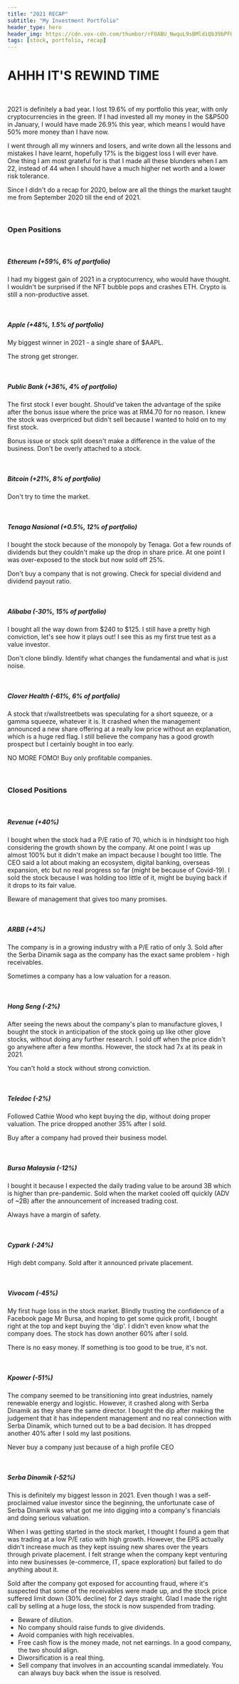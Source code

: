 ```yaml
---
title: "2021 RECAP"
subtitle: "My Investment Portfolio"
header_type: hero
header_img: https://cdn.vox-cdn.com/thumbor/rFOABU_NwquL9sBMldiQb39bPFQ=/1400x788/filters:format(png)/cdn.vox-cdn.com/uploads/chorus_asset/file/13739200/Screen_Shot_2019_02_05_at_3.24.25_PM.png
tags: [stock, portfolio, recap]
---
```


# AHHH IT'S REWIND TIME

<br/>

2021 is definitely a bad year. I lost 19.6% of my portfolio this year, with only cryptocurrencies in the green. If I had invested all my money in the S&P500 in January, I would have made 26.9% this year, which means I would have 50% more money than I have now.

I went through all my winners and losers, and write down all the lessons and mistakes I have learnt, hopefully 17% is the biggest loss I will ever have. One thing I am most grateful for is that I made all these blunders when I am 22, instead of 44 when I should have a much higher net worth and a lower risk tolerance. 

Since I didn't do a recap for 2020, below are all the things the market taught me from September 2020 till the end of 2021.

<br/>

### Open Positions

<br/>

##### Ethereum *(+59%, 6% of portfolio)*

I had my biggest gain of 2021 in a cryptocurrency, who would have thought. I wouldn't be surprised if the NFT bubble pops and crashes ETH.
Crypto is still a non-productive asset.

<br/>

##### Apple *(+48%, 1.5% of portfolio)*
My biggest winner in 2021 - a single share of $AAPL.

The strong get stronger.

<br/>

##### Public Bank *(+36%, 4% of portfolio)*
The first stock I ever bought. Should've taken the advantage of the spike after the bonus issue where the price was at RM4.70 for no reason. I knew the stock was overpriced but didn't sell because I wanted to hold on to my first stock.

Bonus issue or stock split doesn't make a difference in the value of the business.
Don't be overly attached to a stock.

<br/>

##### Bitcoin *(+21%, 8% of portfolio)*
Don't try to time the market.

<br/>

##### Tenaga Nasional *(+0.5%, 12% of portfolio)*
I bought the stock because of the monopoly by Tenaga. Got a few rounds of dividends but they couldn't make up the drop in share price. At one point I was over-exposed to the stock but now sold off 25%.

Don't buy a company that is not growing.
Check for special dividend and dividend payout ratio.

<br/>

##### Alibaba *(-30%, 15% of portfolio)*
I bought all the way down from $240 to $125. I still have a pretty high conviction, let's see how it plays out! I see this as my first true test as a value investor.

Don't clone blindly.
Identify what changes the fundamental and what is just noise.

<br/>

##### Clover Health *(-61%, 6% of portfolio)*
A stock that r/wallstreetbets was speculating for a short squeeze, or a gamma squeeze, whatever it is. It crashed when the management announced a new share offering at a really low price without an explanation, which is a huge red flag. I still believe the company has a good growth prospect but I certainly bought in too early. 

NO MORE FOMO!
Buy only profitable companies.


<br/>

### Closed Positions

<br/>

##### Revenue *(+40%)*
I bought when the stock had a P/E ratio of 70, which is in hindsight too high considering the growth shown by the company. At one point I was up almost 100% but it didn't make an impact because I bought too little. The CEO said a lot about making an ecosystem, digital banking, overseas expansion, etc but no real progress so far (might be because of Covid-19). I sold the stock because I was holding too little of it, might be buying back if it drops to its fair value.

Beware of management that gives too many promises.

<br/>

##### ARBB *(+4%)*
The company is in a growing industry with a P/E ratio of only 3. Sold after the Serba Dinamik saga as the company has the exact same problem - high receivables.

Sometimes a company has a low valuation for a reason.

<br/>

##### Hong Seng *(-2%)*
After seeing the news about the company's plan to manufacture gloves, I bought the stock in anticipation of the stock going up like other glove stocks, without doing any further research. I sold off when the price didn't go anywhere after a few months. However, the stock had 7x at its peak in 2021.

You can't hold a stock without strong conviction.

<br/>

##### Teledoc *(-2%)*
Followed Cathie Wood who kept buying the dip, without doing proper valuation. The price dropped another 35% after I sold.

Buy after a company had proved their business model.

<br/>

##### Bursa Malaysia *(-12%)*
I bought it because I expected the daily trading value to be around 3B which is higher than pre-pandemic. Sold when the market cooled off quickly (ADV of ~2B) after the announcement of increased trading cost.

Always have a margin of safety.

<br/>

##### Cypark *(-24%)*
High debt company. Sold after it announced private placement.

<br/>

##### Vivocom *(-45%)*
My first huge loss in the stock market. Blindly trusting the confidence of a Facebook page Mr Bursa, and hoping to get some quick profit, I bought right at the top and kept buying the 'dip'. I didn't even know what the company does. The stock has down another 60% after I sold.

There is no easy money.
If something is too good to be true, it's not.

<br/>

##### Kpower *(-51%)*
The company seemed to be transitioning into great industries, namely renewable energy and logistic. However, it crashed along with Serba Dinamik as they share the same director. I bought the dip after making the judgement that it has independent management and no real connection with Serba Dinamik, which turned out to be a bad decision. It has dropped another 40% after I sold my last positions.

Never buy a company just because of a high profile CEO

<br/>

##### Serba Dinamik *(-52%)*
This is definitely my biggest lesson in 2021. Even though I was a self-proclaimed value investor since the beginning, the unfortunate case of Serba Dinamik was what got me into digging into a company's financials and doing serious valuation.

When I was getting started in the stock market, I thought I found a gem that was trading at a low P/E ratio with high growth. However, the EPS actually didn't increase much as they kept issuing new shares over the years through private placement. I felt strange when the company kept venturing into new businesses (e-commerce, IT, space exploration) but failed to do anything about it. 

Sold after the company got exposed for accounting fraud, where it's suspected that some of the receivables were made up, and the stock price suffered limit down (30% decline) for 2 days straight. Glad I made the right call by selling at a huge loss, the stock is now suspended from trading. 

- Beware of dilution.
- No company should raise funds to give dividends.
- Avoid companies with high receivables.
- Free cash flow is the money made, not net earnings. In a good company, the two should align.
- Diworsification is a real thing.
- Sell company that involves in an accounting scandal immediately. You can always buy back when the issue is resolved.